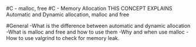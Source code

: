 

#C - malloc, free #C - Memory Allocation THIS CONCEPT EXPLAINS Automatic and Dynamic allocation, malloc and free

#General -What is the difference between automatic and dynamic allocation -What is malloc and free and how to use them -Why and when use malloc -How to use valgrind to check for memory leak.

